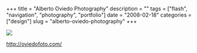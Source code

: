 +++
title = "Alberto Oviedo Photography"
description = ""
tags = ["flash", "navigation", "photography", "portfolio"]
date = "2008-02-18"
categories = ["design"]
slug = "alberto-oviedo-photography"
+++


 

  <div id="screens-thumbs" class="clearfix">
    <div class="txt-center" id="design-submission"><a href="http://oviedofoto.com/"><img id='bluga-thumbnail-900' class='bluga-thumbnail large' src='//konigi.com/media/bluga/
wt47f279d34017e_0.jpg'/></a></div>  
  </div>   
<p><a href="http://oviedofoto.com/">http://oviedofoto.com/</a></p>




